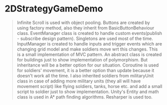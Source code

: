 # 2DStrategyGameDemo
 
> Infinite Scroll is used with object pooling.
> Buttons are created by using factory method, also they inherit from BasicButtonBehaviour class.
> EventManager class is created to handle custom events(publish - subscribe design pattern).
> Singletons are used most of the time.
> InputManager is created to handle inputs and trigger events which are changing grid model and make soldiers move wrt this changes. This is a small implementation of MVC pattern.
> An abstract class is created for buildings just to show implementation of polymorphism. But inheritance will be a better option for our situation.
> Coroutine is used for soldiers' movement, it is a better option than update because it doesn't work all the time.
> I also inherited soldiers from militaryUnit class in case of adding more military units (they all will have movement script) like flying soldiers, tanks, horse etc. and add a small script to soldier just to show implementation.
> Unity's Entity and math class is used in A* path finding algorithms. 
> Resharper is used too.
